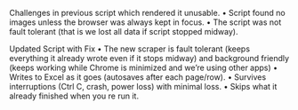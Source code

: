 Challenges in previous script which rendered it unusable.
•	Script found no images unless the browser was always kept in focus.
•	The script was not fault tolerant (that is we lost all data if script stopped midway).

Updated Script with Fix 
•	The new scraper is fault tolerant (keeps everything it already wrote even if it stops midway) and background friendly (keeps working while Chrome is minimized and we’re using other apps)
•	Writes to Excel as it goes (autosaves after each page/row).
•	Survives interruptions (Ctrl C, crash, power loss) with minimal loss.
•	Skips what it already finished when you re run it.
